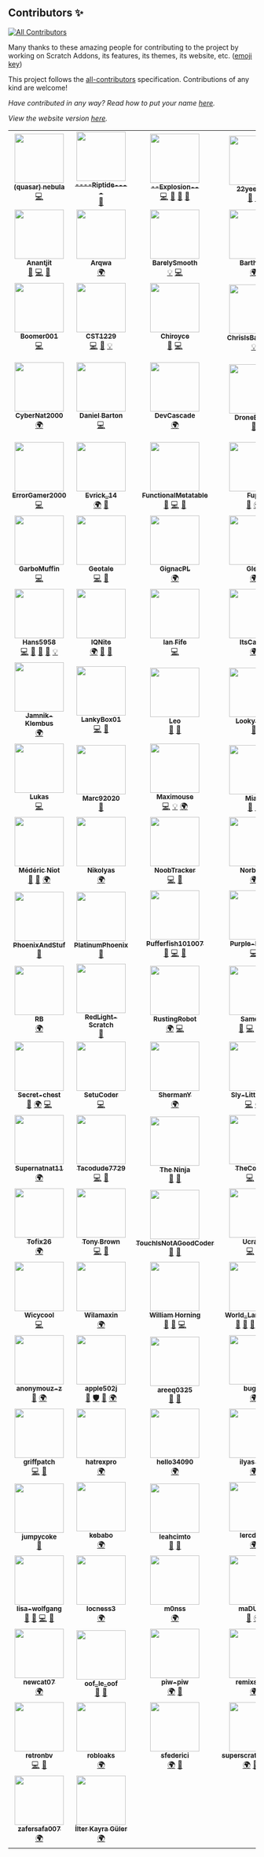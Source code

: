 ## Contributors ✨

<!-- ALL-CONTRIBUTORS-BADGE:START - Do not remove or modify this section -->
[![All Contributors](https://img.shields.io/badge/all_contributors-112-orange.svg?style=flat-square)](#contributors-)
<!-- ALL-CONTRIBUTORS-BADGE:END -->

Many thanks to these amazing people for contributing to the project by working on Scratch Addons, its features, its themes, its website, etc. ([emoji key](https://allcontributors.org/docs/en/emoji-key))

This project follows the [all-contributors](https://github.com/all-contributors/all-contributors) specification. Contributions of any kind are welcome!

_Have contributed in any way? Read how to put your name [here](https://github.com/ScratchAddons/contributors/issues/183)._

_View the website version [here](https://scratchaddons.com/contributors)._

<!-- ALL-CONTRIBUTORS-LIST:START - Do not remove or modify this section -->
<!-- prettier-ignore-start -->
<!-- markdownlint-disable -->
<table>
  <tr>
    <td align="center"><a href="https://git.ed1.club/"><img src="https://avatars3.githubusercontent.com/u/9948030?v=4?s=100" width="100px;" alt=""/><br /><sub><b>(quasar) nebula</b></sub></a><br /><a href="https://github.com/ScratchAddons/contributors/commits?author=towerofnix" title="Code">💻</a></td>
    <td align="center"><a href="https://github.com/Riptide-Scratch"><img src="https://avatars.githubusercontent.com/u/70417080?v=4?s=100" width="100px;" alt=""/><br /><sub><b>----Riptide----</b></sub></a><br /><a href="https://github.com/ScratchAddons/contributors/issues?q=author%3ARiptide-Scratch" title="Bug reports">🐛</a></td>
    <td align="center"><a href="https://github.com/Explosion-Scratch"><img src="https://avatars0.githubusercontent.com/u/61319150?v=4?s=100" width="100px;" alt=""/><br /><sub><b>--Explosion--</b></sub></a><br /><a href="https://github.com/ScratchAddons/contributors/commits?author=Explosion-Scratch" title="Code">💻</a> <a href="https://github.com/ScratchAddons/contributors/commits?author=Explosion-Scratch" title="Documentation">📖</a> <a href="#ideas-Explosion-Scratch" title="Ideas, Planning, & Feedback">🤔</a> <a href="https://github.com/ScratchAddons/contributors/issues?q=author%3AExplosion-Scratch" title="Bug reports">🐛</a></td>
    <td align="center"><a href="https://github.com/22yeetz22"><img src="https://avatars.githubusercontent.com/u/74276537?v=4?s=100" width="100px;" alt=""/><br /><sub><b>22yeetz22</b></sub></a><br /><a href="https://github.com/ScratchAddons/contributors/issues?q=author%3A22yeetz22" title="Bug reports">🐛</a> <a href="#ideas-22yeetz22" title="Ideas, Planning, & Feedback">🤔</a></td>
    <td align="center"><a href="http://ahmetlii.github.io"><img src="https://avatars3.githubusercontent.com/u/63475369?v=4?s=100" width="100px;" alt=""/><br /><sub><b>Ahmet</b></sub></a><br /><a href="#translation-ahmetlii" title="Translation">🌍</a></td>
  </tr>
  <tr>
    <td align="center"><a href="http://anantjit.whjr.site"><img src="https://avatars.githubusercontent.com/u/74092334?v=4?s=100" width="100px;" alt=""/><br /><sub><b>Anantjit</b></sub></a><br /><a href="https://github.com/ScratchAddons/contributors/issues?q=author%3AGenius398" title="Bug reports">🐛</a> <a href="https://github.com/ScratchAddons/contributors/commits?author=Genius398" title="Code">💻</a> <a href="#ideas-Genius398" title="Ideas, Planning, & Feedback">🤔</a></td>
    <td align="center"><a href="https://scratch.mit.edu/users/Arqwa/"><img src="https://avatars.githubusercontent.com/u/75946817?v=4?s=100" width="100px;" alt=""/><br /><sub><b>Arqwa</b></sub></a><br /><a href="#translation-Arqwa" title="Translation">🌍</a></td>
    <td align="center"><a href="https://github.com/BarelySmooth"><img src="https://avatars.githubusercontent.com/u/83728060?v=4?s=100" width="100px;" alt=""/><br /><sub><b>BarelySmooth</b></sub></a><br /><a href="#example-BarelySmooth" title="Examples">💡</a> <a href="https://github.com/ScratchAddons/contributors/commits?author=BarelySmooth" title="Code">💻</a></td>
    <td align="center"><a href="https://sites.google.com/view/barthdry/home"><img src="https://avatars.githubusercontent.com/u/67647112?v=4?s=100" width="100px;" alt=""/><br /><sub><b>Barthdry</b></sub></a><br /><a href="#translation-Barthdry" title="Translation">🌍</a></td>
    <td align="center"><a href="https://github.com/zenithrogue"><img src="https://avatars0.githubusercontent.com/u/11393734?v=4?s=100" width="100px;" alt=""/><br /><sub><b>Bill Shoener</b></sub></a><br /><a href="https://github.com/ScratchAddons/contributors/commits?author=ZenithRogue" title="Code">💻</a> <a href="#ideas-ZenithRogue" title="Ideas, Planning, & Feedback">🤔</a></td>
  </tr>
  <tr>
    <td align="center"><a href="https://scratch.mit.edu/users/Boomer001/"><img src="https://avatars0.githubusercontent.com/u/60622217?v=4?s=100" width="100px;" alt=""/><br /><sub><b>Boomer001</b></sub></a><br /><a href="https://github.com/ScratchAddons/contributors/commits?author=BoomerScratch" title="Code">💻</a></td>
    <td align="center"><a href="https://github.com/CST1229"><img src="https://avatars.githubusercontent.com/u/68464103?v=4?s=100" width="100px;" alt=""/><br /><sub><b>CST1229</b></sub></a><br /><a href="https://github.com/ScratchAddons/contributors/commits?author=CST1229" title="Code">💻</a> <a href="https://github.com/ScratchAddons/contributors/issues?q=author%3ACST1229" title="Bug reports">🐛</a> <a href="#example-CST1229" title="Examples">💡</a></td>
    <td align="center"><a href="https://scratch.mit.edu/users/Chiroyce"><img src="https://avatars.githubusercontent.com/u/97374054?v=4?s=100" width="100px;" alt=""/><br /><sub><b>Chiroyce</b></sub></a><br /><a href="https://github.com/ScratchAddons/contributors/commits?author=Chiroyce1" title="Documentation">📖</a> <a href="https://github.com/ScratchAddons/contributors/commits?author=Chiroyce1" title="Code">💻</a></td>
    <td align="center"><a href="https://github.com/ChrisIsBadAtFnF"><img src="https://avatars.githubusercontent.com/u/90082208?v=4?s=100" width="100px;" alt=""/><br /><sub><b>ChrisIsBadAtFnF</b></sub></a><br /><a href="#example-ChrisIsBadAtFnF" title="Examples">💡</a></td>
    <td align="center"><a href="http://kidcreatorsteam.com"><img src="https://avatars1.githubusercontent.com/u/65724251?v=4?s=100" width="100px;" alt=""/><br /><sub><b>CoolScratcher</b></sub></a><br /><a href="https://github.com/ScratchAddons/contributors/issues?q=author%3ACool-Scratcher" title="Bug reports">🐛</a> <a href="#ideas-Cool-Scratcher" title="Ideas, Planning, & Feedback">🤔</a> <a href="#video-Cool-Scratcher" title="Videos">📹</a></td>
  </tr>
  <tr>
    <td align="center"><a href="https://github.com/CyberNat2000"><img src="https://avatars.githubusercontent.com/u/77163754?v=4?s=100" width="100px;" alt=""/><br /><sub><b>CyberNat2000</b></sub></a><br /><a href="#translation-CyberNat2000" title="Translation">🌍</a></td>
    <td align="center"><a href="http://daniel4-scratch.github.io"><img src="https://avatars3.githubusercontent.com/u/65277548?v=4?s=100" width="100px;" alt=""/><br /><sub><b>Daniel Barton</b></sub></a><br /><a href="https://github.com/ScratchAddons/contributors/commits?author=Daniel4-Scratch" title="Code">💻</a></td>
    <td align="center"><a href="https://github.com/DevCascade"><img src="https://avatars.githubusercontent.com/u/80895875?v=4?s=100" width="100px;" alt=""/><br /><sub><b>DevCascade</b></sub></a><br /><a href="#translation-DevCascade" title="Translation">🌍</a></td>
    <td align="center"><a href="https://github.com/DroneBetter"><img src="https://avatars3.githubusercontent.com/u/58664547?v=4?s=100" width="100px;" alt=""/><br /><sub><b>DroneBetter</b></sub></a><br /><a href="#ideas-DroneBetter" title="Ideas, Planning, & Feedback">🤔</a></td>
    <td align="center"><a href="https://github.com/e-coders"><img src="https://avatars.githubusercontent.com/u/83082760?v=4?s=100" width="100px;" alt=""/><br /><sub><b>E - Coders (Aasheesh Agarwal)</b></sub></a><br /><a href="#ideas-e-coders" title="Ideas, Planning, & Feedback">🤔</a></td>
  </tr>
  <tr>
    <td align="center"><a href="https://github.com/ErrorGamer2000"><img src="https://avatars.githubusercontent.com/u/70162741?v=4?s=100" width="100px;" alt=""/><br /><sub><b>ErrorGamer2000</b></sub></a><br /><a href="https://github.com/ScratchAddons/contributors/commits?author=ErrorGamer2000" title="Code">💻</a></td>
    <td align="center"><a href="https://scratch.mit.edu/users/Evrick_14/"><img src="https://avatars.githubusercontent.com/u/99140357?v=4?s=100" width="100px;" alt=""/><br /><sub><b>Evrick_14</b></sub></a><br /><a href="#translation-Evrick14" title="Translation">🌍</a> <a href="#ideas-Evrick14" title="Ideas, Planning, & Feedback">🤔</a></td>
    <td align="center"><a href="https://scratch.mit.edu/users/9gr"><img src="https://avatars.githubusercontent.com/u/67440879?v=4?s=100" width="100px;" alt=""/><br /><sub><b>FunctionalMetatable</b></sub></a><br /><a href="#ideas-FunctionalMetatable" title="Ideas, Planning, & Feedback">🤔</a> <a href="https://github.com/ScratchAddons/contributors/commits?author=FunctionalMetatable" title="Code">💻</a> <a href="https://github.com/ScratchAddons/contributors/issues?q=author%3AFunctionalMetatable" title="Bug reports">🐛</a></td>
    <td align="center"><a href="http://fupicat.github.io"><img src="https://avatars.githubusercontent.com/u/36973337?v=4?s=100" width="100px;" alt=""/><br /><sub><b>Fupi</b></sub></a><br /><a href="https://github.com/ScratchAddons/contributors/issues?q=author%3AFupicat" title="Bug reports">🐛</a> <a href="#translation-Fupicat" title="Translation">🌍</a></td>
    <td align="center"><a href="https://github.com/GGORG0"><img src="https://avatars.githubusercontent.com/u/51029895?v=4?s=100" width="100px;" alt=""/><br /><sub><b>GGORG</b></sub></a><br /><a href="#translation-GGORG0" title="Translation">🌍</a></td>
  </tr>
  <tr>
    <td align="center"><a href="https://github.com/GarboMuffin"><img src="https://avatars1.githubusercontent.com/u/33787854?v=4?s=100" width="100px;" alt=""/><br /><sub><b>GarboMuffin</b></sub></a><br /><a href="https://github.com/ScratchAddons/contributors/commits?author=GarboMuffin" title="Code">💻</a></td>
    <td align="center"><a href="https://github.com/Geotale"><img src="https://avatars2.githubusercontent.com/u/72356786?v=4?s=100" width="100px;" alt=""/><br /><sub><b>Geotale</b></sub></a><br /><a href="https://github.com/ScratchAddons/contributors/commits?author=Geotale" title="Code">💻</a> <a href="#ideas-Geotale" title="Ideas, Planning, & Feedback">🤔</a></td>
    <td align="center"><a href="https://scratch.mit.edu/users/ignacyiwokarnecki"><img src="https://avatars.githubusercontent.com/u/78898180?v=4?s=100" width="100px;" alt=""/><br /><sub><b>GignacPL</b></sub></a><br /><a href="#translation-GignacKasztanski" title="Translation">🌍</a></td>
    <td align="center"><a href="https://github.com/gohoski"><img src="https://avatars3.githubusercontent.com/u/72347897?v=4?s=100" width="100px;" alt=""/><br /><sub><b>Gleb</b></sub></a><br /><a href="#translation-gohoski" title="Translation">🌍</a></td>
    <td align="center"><a href="https://github.com/GrahamSH-LLK"><img src="https://avatars0.githubusercontent.com/u/64214252?v=4?s=100" width="100px;" alt=""/><br /><sub><b>GrahamSH</b></sub></a><br /><a href="https://github.com/ScratchAddons/contributors/commits?author=GrahamSH-LLK" title="Code">💻</a> <a href="#ideas-GrahamSH-LLK" title="Ideas, Planning, & Feedback">🤔</a> <a href="https://github.com/ScratchAddons/contributors/commits?author=GrahamSH-LLK" title="Documentation">📖</a> <a href="#design-GrahamSH-LLK" title="Design">🎨</a></td>
  </tr>
  <tr>
    <td align="center"><a href="https://github.com/Hans5958"><img src="https://avatars1.githubusercontent.com/u/11584103?v=4?s=100" width="100px;" alt=""/><br /><sub><b>Hans5958</b></sub></a><br /><a href="https://github.com/ScratchAddons/contributors/commits?author=Hans5958" title="Code">💻</a> <a href="https://github.com/ScratchAddons/contributors/commits?author=Hans5958" title="Documentation">📖</a> <a href="#ideas-Hans5958" title="Ideas, Planning, & Feedback">🤔</a> <a href="#tool-Hans5958" title="Tools">🔧</a> <a href="#example-Hans5958" title="Examples">💡</a></td>
    <td align="center"><a href="https://x.ggigabyte.repl.co"><img src="https://avatars2.githubusercontent.com/u/50552317?v=4?s=100" width="100px;" alt=""/><br /><sub><b>IQNite</b></sub></a><br /><a href="#translation-iqnite" title="Translation">🌍</a> <a href="#ideas-iqnite" title="Ideas, Planning, & Feedback">🤔</a> <a href="https://github.com/ScratchAddons/contributors/issues?q=author%3Aiqnite" title="Bug reports">🐛</a></td>
    <td align="center"><a href="https://github.com/ianfife"><img src="https://avatars2.githubusercontent.com/u/50230324?v=4?s=100" width="100px;" alt=""/><br /><sub><b>Ian Fife</b></sub></a><br /><a href="https://github.com/ScratchAddons/contributors/commits?author=ianfife" title="Code">💻</a></td>
    <td align="center"><a href="https://github.com/calvinmoment"><img src="https://avatars3.githubusercontent.com/u/51460403?v=4?s=100" width="100px;" alt=""/><br /><sub><b>ItsCalvin</b></sub></a><br /><a href="#translation-calvinmoment" title="Translation">🌍</a></td>
    <td align="center"><a href="https://github.com/itta611"><img src="https://avatars.githubusercontent.com/u/86896657?v=4?s=100" width="100px;" alt=""/><br /><sub><b>Itta</b></sub></a><br /><a href="https://github.com/ScratchAddons/contributors/commits?author=itta611" title="Code">💻</a></td>
  </tr>
  <tr>
    <td align="center"><a href="https://github.com/Jamnik-Klembus"><img src="https://avatars.githubusercontent.com/u/76878372?v=4?s=100" width="100px;" alt=""/><br /><sub><b>Jamnik-Klembus</b></sub></a><br /><a href="#translation-Jamnik-Klembus" title="Translation">🌍</a></td>
    <td align="center"><a href="http://lankybox01.glitch.me"><img src="https://avatars.githubusercontent.com/u/79767244?v=4?s=100" width="100px;" alt=""/><br /><sub><b>LankyBox01</b></sub></a><br /><a href="https://github.com/ScratchAddons/contributors/commits?author=LankyBox01" title="Code">💻</a> <a href="#ideas-LankyBox01" title="Ideas, Planning, & Feedback">🤔</a></td>
    <td align="center"><a href="https://legomaniac04.github.io/"><img src="https://avatars.githubusercontent.com/u/87787046?v=4?s=100" width="100px;" alt=""/><br /><sub><b>Leo</b></sub></a><br /><a href="#ideas-LegoManiac04" title="Ideas, Planning, & Feedback">🤔</a> <a href="https://github.com/ScratchAddons/contributors/issues?q=author%3ALegoManiac04" title="Bug reports">🐛</a></td>
    <td align="center"><a href="https://scratch.mit.edu/users/SuperScratcher_1234"><img src="https://avatars.githubusercontent.com/u/60521810?v=4?s=100" width="100px;" alt=""/><br /><sub><b>Looky1173</b></sub></a><br /><a href="https://github.com/ScratchAddons/contributors/commits?author=Looky1173" title="Documentation">📖</a></td>
    <td align="center"><a href="https://github.com/lucasBent"><img src="https://avatars2.githubusercontent.com/u/49736712?v=4?s=100" width="100px;" alt=""/><br /><sub><b>Lucas Bent</b></sub></a><br /><a href="https://github.com/ScratchAddons/contributors/commits?author=lucasBent" title="Code">💻</a></td>
  </tr>
  <tr>
    <td align="center"><a href="https://holliger.me/"><img src="https://avatars0.githubusercontent.com/u/14064434?v=4?s=100" width="100px;" alt=""/><br /><sub><b>Lukas</b></sub></a><br /><a href="https://github.com/ScratchAddons/contributors/commits?author=lholliger" title="Code">💻</a></td>
    <td align="center"><a href="https://github.com/Marc92020"><img src="https://avatars2.githubusercontent.com/u/75702334?v=4?s=100" width="100px;" alt=""/><br /><sub><b>Marc92020</b></sub></a><br /><a href="https://github.com/ScratchAddons/contributors/issues?q=author%3AMarc92020" title="Bug reports">🐛</a></td>
    <td align="center"><a href="https://scratch.mit.edu/users/Maximouse"><img src="https://avatars1.githubusercontent.com/u/51849865?v=4?s=100" width="100px;" alt=""/><br /><sub><b>Maximouse</b></sub></a><br /><a href="https://github.com/ScratchAddons/contributors/commits?author=mxmou" title="Code">💻</a> <a href="#example-mxmou" title="Examples">💡</a> <a href="#translation-mxmou" title="Translation">🌍</a></td>
    <td align="center"><a href="https://scratch.mit.edu/users/totolune"><img src="https://avatars.githubusercontent.com/u/65893041?v=4?s=100" width="100px;" alt=""/><br /><sub><b>Miala</b></sub></a><br /><a href="#ideas-Miala-python" title="Ideas, Planning, & Feedback">🤔</a> <a href="https://github.com/ScratchAddons/contributors/issues?q=author%3AMiala-python" title="Bug reports">🐛</a></td>
    <td align="center"><a href="https://github.com/Minemaster552"><img src="https://avatars.githubusercontent.com/u/52428014?v=4?s=100" width="100px;" alt=""/><br /><sub><b>Minemaster552</b></sub></a><br /><a href="#translation-Minemaster552" title="Translation">🌍</a></td>
  </tr>
  <tr>
    <td align="center"><a href="https://scratch.mit.edu/users/Medericoder/"><img src="https://avatars.githubusercontent.com/u/80577386?v=4?s=100" width="100px;" alt=""/><br /><sub><b>Médéric Niot</b></sub></a><br /><a href="https://github.com/ScratchAddons/contributors/issues?q=author%3AMedericoder" title="Bug reports">🐛</a> <a href="#ideas-Medericoder" title="Ideas, Planning, & Feedback">🤔</a> <a href="#translation-Medericoder" title="Translation">🌍</a></td>
    <td align="center"><a href="https://github.com/Nik0lyaZ"><img src="https://avatars.githubusercontent.com/u/77118530?v=4?s=100" width="100px;" alt=""/><br /><sub><b>Nikolyas</b></sub></a><br /><a href="#translation-Nik0lyaZ" title="Translation">🌍</a></td>
    <td align="center"><a href="https://github.com/NoobTracker"><img src="https://avatars0.githubusercontent.com/u/63962365?v=4?s=100" width="100px;" alt=""/><br /><sub><b>NoobTracker</b></sub></a><br /><a href="https://github.com/ScratchAddons/contributors/commits?author=NoobTracker" title="Code">💻</a> <a href="#ideas-NoobTracker" title="Ideas, Planning, & Feedback">🤔</a></td>
    <td align="center"><a href="http://bestopia.pl"><img src="https://avatars.githubusercontent.com/u/89837724?v=4?s=100" width="100px;" alt=""/><br /><sub><b>Norbiros</b></sub></a><br /><a href="#translation-Norbiros" title="Translation">🌍</a></td>
    <td align="center"><a href="https://auth.onedot.cf"><img src="https://avatars0.githubusercontent.com/u/61329810?v=4?s=100" width="100px;" alt=""/><br /><sub><b>Paul Reid</b></sub></a><br /><a href="https://github.com/ScratchAddons/contributors/commits?author=RedGuy12" title="Code">💻</a> <a href="#ideas-RedGuy12" title="Ideas, Planning, & Feedback">🤔</a> <a href="https://github.com/ScratchAddons/contributors/issues?q=author%3ARedGuy12" title="Bug reports">🐛</a></td>
  </tr>
  <tr>
    <td align="center"><a href="https://github.com/PhoenixAndStuf"><img src="https://avatars3.githubusercontent.com/u/75099144?v=4?s=100" width="100px;" alt=""/><br /><sub><b>PhoenixAndStuf</b></sub></a><br /><a href="#ideas-PhoenixAndStuf" title="Ideas, Planning, & Feedback">🤔</a></td>
    <td align="center"><a href="https://github.com/PlatinumPhoenix"><img src="https://avatars3.githubusercontent.com/u/54418727?v=4?s=100" width="100px;" alt=""/><br /><sub><b>PlatinumPhoenix</b></sub></a><br /><a href="#ideas-PlatinumPhoenix" title="Ideas, Planning, & Feedback">🤔</a></td>
    <td align="center"><a href="https://github.com/pufferfish101007"><img src="https://avatars1.githubusercontent.com/u/50246616?v=4?s=100" width="100px;" alt=""/><br /><sub><b>Pufferfish101007</b></sub></a><br /><a href="#ideas-pufferfish101007" title="Ideas, Planning, & Feedback">🤔</a> <a href="https://github.com/ScratchAddons/contributors/commits?author=pufferfish101007" title="Code">💻</a> <a href="https://github.com/ScratchAddons/contributors/issues?q=author%3Apufferfish101007" title="Bug reports">🐛</a></td>
    <td align="center"><a href="https://github.com/Purple-Hacker"><img src="https://avatars2.githubusercontent.com/u/63299718?v=4?s=100" width="100px;" alt=""/><br /><sub><b>Purple-Hacker</b></sub></a><br /><a href="https://github.com/ScratchAddons/contributors/commits?author=Purple-Hacker" title="Code">💻</a></td>
    <td align="center"><a href="https://scratch.mit.edu/users/qucchia/"><img src="https://avatars3.githubusercontent.com/u/45072410?v=4?s=100" width="100px;" alt=""/><br /><sub><b>Qucchia</b></sub></a><br /><a href="https://github.com/ScratchAddons/contributors/commits?author=qucchia" title="Code">💻</a></td>
  </tr>
  <tr>
    <td align="center"><a href="https://github.com/Rendangbike"><img src="https://avatars.githubusercontent.com/u/76770572?v=4?s=100" width="100px;" alt=""/><br /><sub><b>RB</b></sub></a><br /><a href="#translation-Rendangbike" title="Translation">🌍</a></td>
    <td align="center"><a href="https://github.com/RedLight-Scratch"><img src="https://avatars0.githubusercontent.com/u/76401850?v=4?s=100" width="100px;" alt=""/><br /><sub><b>RedLight-Scratch</b></sub></a><br /><a href="https://github.com/ScratchAddons/contributors/issues?q=author%3ARedLight-Scratch" title="Bug reports">🐛</a></td>
    <td align="center"><a href="https://github.com/RustingRobot"><img src="https://avatars3.githubusercontent.com/u/50629201?v=4?s=100" width="100px;" alt=""/><br /><sub><b>RustingRobot</b></sub></a><br /><a href="#translation-RustingRobot" title="Translation">🌍</a> <a href="https://github.com/ScratchAddons/contributors/commits?author=RustingRobot" title="Code">💻</a></td>
    <td align="center"><a href="http://samq64.github.io"><img src="https://avatars.githubusercontent.com/u/81489795?v=4?s=100" width="100px;" alt=""/><br /><sub><b>Samq64</b></sub></a><br /><a href="https://github.com/ScratchAddons/contributors/issues?q=author%3ASamq64" title="Bug reports">🐛</a> <a href="https://github.com/ScratchAddons/contributors/commits?author=Samq64" title="Code">💻</a> <a href="#ideas-Samq64" title="Ideas, Planning, & Feedback">🤔</a> <a href="#example-Samq64" title="Examples">💡</a></td>
    <td align="center"><a href="https://sheeptester.github.io/"><img src="https://avatars.githubusercontent.com/u/22133785?v=4?s=100" width="100px;" alt=""/><br /><sub><b>Sean</b></sub></a><br /><a href="https://github.com/ScratchAddons/contributors/commits?author=SheepTester" title="Code">💻</a></td>
  </tr>
  <tr>
    <td align="center"><a href="http://www.gugalcrom.net"><img src="https://avatars1.githubusercontent.com/u/74449186?v=4?s=100" width="100px;" alt=""/><br /><sub><b>Secret-chest</b></sub></a><br /><a href="#ideas-Secret-chest" title="Ideas, Planning, & Feedback">🤔</a> <a href="#translation-Secret-chest" title="Translation">🌍</a> <a href="https://github.com/ScratchAddons/contributors/commits?author=Secret-chest" title="Code">💻</a></td>
    <td align="center"><a href="http://setusree.carrd.co"><img src="https://avatars.githubusercontent.com/u/58362876?v=4?s=100" width="100px;" alt=""/><br /><sub><b>SetuCoder</b></sub></a><br /><a href="https://github.com/ScratchAddons/contributors/commits?author=SetuCoder" title="Code">💻</a></td>
    <td align="center"><a href="https://github.com/ShermanYeung"><img src="https://avatars.githubusercontent.com/u/69072386?v=4?s=100" width="100px;" alt=""/><br /><sub><b>ShermanY</b></sub></a><br /><a href="#translation-ShermanYeung" title="Translation">🌍</a></td>
    <td align="center"><a href="https://server-backuper.cloud"><img src="https://avatars.githubusercontent.com/u/69681150?v=4?s=100" width="100px;" alt=""/><br /><sub><b>Sly-Little-Fox</b></sub></a><br /><a href="https://github.com/ScratchAddons/contributors/commits?author=Sly-Little-Fox" title="Code">💻</a> <a href="#translation-Sly-Little-Fox" title="Translation">🌍</a></td>
    <td align="center"><a href="https://scratch.mit.edu/users/SparkScratch_P/"><img src="https://avatars2.githubusercontent.com/u/73777108?v=4?s=100" width="100px;" alt=""/><br /><sub><b>SparkScratch_P</b></sub></a><br /><a href="#ideas-SparkScratch-P" title="Ideas, Planning, & Feedback">🤔</a> <a href="https://github.com/ScratchAddons/contributors/issues?q=author%3ASparkScratch-P" title="Bug reports">🐛</a></td>
  </tr>
  <tr>
    <td align="center"><a href="https://github.com/Supernatnat11"><img src="https://avatars.githubusercontent.com/u/80457483?v=4?s=100" width="100px;" alt=""/><br /><sub><b>Supernatnat11</b></sub></a><br /><a href="#translation-Supernatnat11" title="Translation">🌍</a></td>
    <td align="center"><a href="https://github.com/Tacodude7729"><img src="https://avatars.githubusercontent.com/u/27910867?v=4?s=100" width="100px;" alt=""/><br /><sub><b>Tacodude7729</b></sub></a><br /><a href="https://github.com/ScratchAddons/contributors/commits?author=Tacodude7729" title="Code">💻</a> <a href="#ideas-Tacodude7729" title="Ideas, Planning, & Feedback">🤔</a></td>
    <td align="center"><a href="http://thebugsquash.wixsite.com/samuraininja"><img src="https://avatars0.githubusercontent.com/u/69609060?v=4?s=100" width="100px;" alt=""/><br /><sub><b>The Ninja</b></sub></a><br /><a href="#ideas-samuraininja360" title="Ideas, Planning, & Feedback">🤔</a> <a href="https://github.com/ScratchAddons/contributors/issues?q=author%3Asamuraininja360" title="Bug reports">🐛</a></td>
    <td align="center"><a href="https://github.com/TheColaber"><img src="https://avatars3.githubusercontent.com/u/72760579?v=4?s=100" width="100px;" alt=""/><br /><sub><b>TheColaber</b></sub></a><br /><a href="https://github.com/ScratchAddons/contributors/commits?author=TheColaber" title="Code">💻</a> <a href="#example-TheColaber" title="Examples">💡</a></td>
    <td align="center"><a href="https://scratch.mit.edu/users/Thomas282/"><img src="https://avatars2.githubusercontent.com/u/75969759?v=4?s=100" width="100px;" alt=""/><br /><sub><b>Thomas282</b></sub></a><br /><a href="#translation-Thomas282-coder" title="Translation">🌍</a></td>
  </tr>
  <tr>
    <td align="center"><a href="https://github.com/Tofix26"><img src="https://avatars.githubusercontent.com/u/73693639?v=4?s=100" width="100px;" alt=""/><br /><sub><b>Tofix26</b></sub></a><br /><a href="#translation-Tofix26" title="Translation">🌍</a></td>
    <td align="center"><a href="https://scratch.mit.edu/users/TonyBrown148/"><img src="https://avatars1.githubusercontent.com/u/28220642?v=4?s=100" width="100px;" alt=""/><br /><sub><b>Tony Brown</b></sub></a><br /><a href="https://github.com/ScratchAddons/contributors/commits?author=tb148" title="Code">💻</a> <a href="#tool-tb148" title="Tools">🔧</a></td>
    <td align="center"><a href="https://github.com/Touchcreator"><img src="https://avatars2.githubusercontent.com/u/64277067?v=4?s=100" width="100px;" alt=""/><br /><sub><b>TouchIsNotAGoodCoder</b></sub></a><br /><a href="https://github.com/ScratchAddons/contributors/issues?q=author%3ATouchcreator" title="Bug reports">🐛</a> <a href="#ideas-Touchcreator" title="Ideas, Planning, & Feedback">🤔</a></td>
    <td align="center"><a href="https://github.com/GDUcrash"><img src="https://avatars2.githubusercontent.com/u/35695734?v=4?s=100" width="100px;" alt=""/><br /><sub><b>Ucrash</b></sub></a><br /><a href="https://github.com/ScratchAddons/contributors/commits?author=GDUcrash" title="Code">💻</a> <a href="#design-GDUcrash" title="Design">🎨</a></td>
    <td align="center"><a href="https://github.com/VFDan"><img src="https://avatars.githubusercontent.com/u/44413950?v=4?s=100" width="100px;" alt=""/><br /><sub><b>VFDan</b></sub></a><br /><a href="#translation-VFDan" title="Translation">🌍</a> <a href="#ideas-VFDan" title="Ideas, Planning, & Feedback">🤔</a></td>
  </tr>
  <tr>
    <td align="center"><a href="https://wicy.cool"><img src="https://avatars.githubusercontent.com/u/38388911?v=4?s=100" width="100px;" alt=""/><br /><sub><b>Wicycool</b></sub></a><br /><a href="https://github.com/ScratchAddons/contributors/commits?author=Wicycool" title="Code">💻</a></td>
    <td align="center"><a href="https://github.com/Wilamaxin"><img src="https://avatars2.githubusercontent.com/u/63302372?v=4?s=100" width="100px;" alt=""/><br /><sub><b>Wilamaxin</b></sub></a><br /><a href="#translation-Wilamaxin" title="Translation">🌍</a></td>
    <td align="center"><a href="https://wgyt.tk"><img src="https://avatars3.githubusercontent.com/u/68466727?v=4?s=100" width="100px;" alt=""/><br /><sub><b>William Horning</b></sub></a><br /><a href="https://github.com/ScratchAddons/contributors/commits?author=wgyt" title="Documentation">📖</a> <a href="https://github.com/ScratchAddons/contributors/issues?q=author%3Awgyt" title="Bug reports">🐛</a> <a href="https://github.com/ScratchAddons/contributors/commits?author=wgyt" title="Code">💻</a></td>
    <td align="center"><a href="https://github.com/WorldLanguages"><img src="https://avatars1.githubusercontent.com/u/17484114?v=4?s=100" width="100px;" alt=""/><br /><sub><b>World_Languages</b></sub></a><br /><a href="#projectManagement-WorldLanguages" title="Project Management">📆</a> <a href="#maintenance-WorldLanguages" title="Maintenance">🚧</a> <a href="#ideas-WorldLanguages" title="Ideas, Planning, & Feedback">🤔</a> <a href="#business-WorldLanguages" title="Business development">💼</a> <a href="#translation-WorldLanguages" title="Translation">🌍</a></td>
    <td align="center"><a href="https://github.com/devxan"><img src="https://avatars1.githubusercontent.com/u/57809064?v=4?s=100" width="100px;" alt=""/><br /><sub><b>Xan</b></sub></a><br /><a href="https://github.com/ScratchAddons/contributors/issues?q=author%3Adevxan" title="Bug reports">🐛</a> <a href="#ideas-devxan" title="Ideas, Planning, & Feedback">🤔</a> <a href="https://github.com/ScratchAddons/contributors/commits?author=devxan" title="Documentation">📖</a></td>
  </tr>
  <tr>
    <td align="center"><a href="https://github.com/anonymouz-z"><img src="https://avatars2.githubusercontent.com/u/71985679?v=4?s=100" width="100px;" alt=""/><br /><sub><b>anonymouz-z</b></sub></a><br /><a href="https://github.com/ScratchAddons/contributors/issues?q=author%3Az-anonymouz" title="Bug reports">🐛</a> <a href="#translation-z-anonymouz" title="Translation">🌍</a></td>
    <td align="center"><a href="https://github.com/apple502j"><img src="https://avatars1.githubusercontent.com/u/33279053?v=4?s=100" width="100px;" alt=""/><br /><sub><b>apple502j</b></sub></a><br /><a href="#maintenance-apple502j" title="Maintenance">🚧</a> <a href="#security-apple502j" title="Security">🛡️</a> <a href="https://github.com/ScratchAddons/contributors/issues?q=author%3Aapple502j" title="Bug reports">🐛</a> <a href="#translation-apple502j" title="Translation">🌍</a></td>
    <td align="center"><a href="https://github.com/areeq0325"><img src="https://avatars0.githubusercontent.com/u/69761212?v=4?s=100" width="100px;" alt=""/><br /><sub><b>areeq0325</b></sub></a><br /><a href="https://github.com/ScratchAddons/contributors/issues?q=author%3Aareeq0325" title="Bug reports">🐛</a> <a href="#ideas-areeq0325" title="Ideas, Planning, & Feedback">🤔</a></td>
    <td align="center"><a href="https://github.com/TheBugCoder"><img src="https://avatars.githubusercontent.com/u/67200019?v=4?s=100" width="100px;" alt=""/><br /><sub><b>buggy</b></sub></a><br /><a href="#translation-TheBugCoder" title="Translation">🌍</a></td>
    <td align="center"><a href="https://easrng-blag.glitch.me/"><img src="https://avatars0.githubusercontent.com/u/23086727?v=4?s=100" width="100px;" alt=""/><br /><sub><b>easrng</b></sub></a><br /><a href="https://github.com/ScratchAddons/contributors/commits?author=easrng" title="Code">💻</a></td>
  </tr>
  <tr>
    <td align="center"><a href="https://github.com/griffpatch"><img src="https://avatars2.githubusercontent.com/u/6737342?v=4?s=100" width="100px;" alt=""/><br /><sub><b>griffpatch</b></sub></a><br /><a href="https://github.com/ScratchAddons/contributors/commits?author=griffpatch" title="Code">💻</a> <a href="#business-griffpatch" title="Business development">💼</a></td>
    <td align="center"><a href="https://github.com/hatrexpro"><img src="https://avatars.githubusercontent.com/u/79562332?v=4?s=100" width="100px;" alt=""/><br /><sub><b>hatrexpro</b></sub></a><br /><a href="#translation-hatrexpro" title="Translation">🌍</a></td>
    <td align="center"><a href="https://github.com/hello34090"><img src="https://avatars.githubusercontent.com/u/83602831?v=4?s=100" width="100px;" alt=""/><br /><sub><b>hello34090</b></sub></a><br /><a href="#translation-hello34090" title="Translation">🌍</a></td>
    <td align="center"><a href="https://github.com/ilbailba"><img src="https://avatars.githubusercontent.com/u/71350431?v=4?s=100" width="100px;" alt=""/><br /><sub><b>ilyas zan</b></sub></a><br /><a href="#translation-ilbailba" title="Translation">🌍</a></td>
    <td align="center"><a href="https://github.com/jeffalo"><img src="https://avatars0.githubusercontent.com/u/40470736?v=4?s=100" width="100px;" alt=""/><br /><sub><b>jeffalo</b></sub></a><br /><a href="https://github.com/ScratchAddons/contributors/commits?author=jeffalo" title="Code">💻</a> <a href="#ideas-jeffalo" title="Ideas, Planning, & Feedback">🤔</a> <a href="#video-jeffalo" title="Videos">📹</a></td>
  </tr>
  <tr>
    <td align="center"><a href="https://github.com/jumpycoke"><img src="https://avatars.githubusercontent.com/u/97655997?v=4?s=100" width="100px;" alt=""/><br /><sub><b>jumpycoke</b></sub></a><br /><a href="#ideas-jumpycoke" title="Ideas, Planning, & Feedback">🤔</a></td>
    <td align="center"><a href="https://github.com/kebabo13"><img src="https://avatars.githubusercontent.com/u/96626459?v=4?s=100" width="100px;" alt=""/><br /><sub><b>kebabo</b></sub></a><br /><a href="#translation-kebabo13" title="Translation">🌍</a></td>
    <td align="center"><a href="https://leahcimto.github.io"><img src="https://avatars0.githubusercontent.com/u/68165163?v=4?s=100" width="100px;" alt=""/><br /><sub><b>leahcimto</b></sub></a><br /><a href="https://github.com/ScratchAddons/contributors/issues?q=author%3Aleahcimto" title="Bug reports">🐛</a> <a href="#ideas-leahcimto" title="Ideas, Planning, & Feedback">🤔</a></td>
    <td align="center"><a href="https://github.com/LercDsgn"><img src="https://avatars.githubusercontent.com/u/75680333?v=4?s=100" width="100px;" alt=""/><br /><sub><b>lercdsgn</b></sub></a><br /><a href="#translation-lercdsgn" title="Translation">🌍</a></td>
    <td align="center"><a href="https://github.com/lightningmc09"><img src="https://avatars.githubusercontent.com/u/81425039?v=4?s=100" width="100px;" alt=""/><br /><sub><b>lightningmc09</b></sub></a><br /><a href="https://github.com/ScratchAddons/contributors/issues?q=author%3Alightningmc09" title="Bug reports">🐛</a> <a href="#ideas-lightningmc09" title="Ideas, Planning, & Feedback">🤔</a></td>
  </tr>
  <tr>
    <td align="center"><a href="http://scratch.mit.edu/users/lisa_wolfgang"><img src="https://avatars2.githubusercontent.com/u/43426138?v=4?s=100" width="100px;" alt=""/><br /><sub><b>lisa-wolfgang</b></sub></a><br /><a href="#ideas-lisa-wolfgang" title="Ideas, Planning, & Feedback">🤔</a> <a href="https://github.com/ScratchAddons/contributors/issues?q=author%3Alisa-wolfgang" title="Bug reports">🐛</a> <a href="https://github.com/ScratchAddons/contributors/commits?author=lisa-wolfgang" title="Code">💻</a> <a href="https://github.com/ScratchAddons/contributors/commits?author=lisa-wolfgang" title="Documentation">📖</a></td>
    <td align="center"><a href="https://locness.duckdns.org"><img src="https://avatars1.githubusercontent.com/u/37651007?v=4?s=100" width="100px;" alt=""/><br /><sub><b>locness3</b></sub></a><br /><a href="#translation-locness3" title="Translation">🌍</a></td>
    <td align="center"><a href="https://github.com/m0nss"><img src="https://avatars.githubusercontent.com/u/63720689?v=4?s=100" width="100px;" alt=""/><br /><sub><b>m0nss</b></sub></a><br /><a href="#translation-m0nss" title="Translation">🌍</a></td>
    <td align="center"><a href="https://scratch.mit.edu/users/maDU59_/"><img src="https://avatars0.githubusercontent.com/u/76407125?v=4?s=100" width="100px;" alt=""/><br /><sub><b>maDU59_</b></sub></a><br /><a href="#ideas-maDU59" title="Ideas, Planning, & Feedback">🤔</a> <a href="#translation-maDU59" title="Translation">🌍</a></td>
    <td align="center"><a href="https://scratch.mit.edu/users/mrtbts/"><img src="https://avatars0.githubusercontent.com/u/66320961?v=4?s=100" width="100px;" alt=""/><br /><sub><b>meepooh</b></sub></a><br /><a href="#ideas-scratchusernamemrtbts" title="Ideas, Planning, & Feedback">🤔</a> <a href="https://github.com/ScratchAddons/contributors/issues?q=author%3Ascratchusernamemrtbts" title="Bug reports">🐛</a> <a href="#translation-scratchusernamemrtbts" title="Translation">🌍</a> <a href="https://github.com/ScratchAddons/contributors/commits?author=scratchusernamemrtbts" title="Code">💻</a></td>
  </tr>
  <tr>
    <td align="center"><a href="https://github.com/newcat07"><img src="https://avatars.githubusercontent.com/u/97903646?v=4?s=100" width="100px;" alt=""/><br /><sub><b>newcat07</b></sub></a><br /><a href="#translation-newcat07" title="Translation">🌍</a></td>
    <td align="center"><a href="https://github.com/oof-le-oof"><img src="https://avatars2.githubusercontent.com/u/74682558?v=4?s=100" width="100px;" alt=""/><br /><sub><b>oof_le_oof</b></sub></a><br /><a href="https://github.com/ScratchAddons/contributors/issues?q=author%3Aoof-le-oof" title="Bug reports">🐛</a> <a href="#ideas-oof-le-oof" title="Ideas, Planning, & Feedback">🤔</a></td>
    <td align="center"><a href="https://github.com/piw-piw"><img src="https://avatars.githubusercontent.com/u/76477070?v=4?s=100" width="100px;" alt=""/><br /><sub><b>piw-piw</b></sub></a><br /><a href="#translation-piw-piw" title="Translation">🌍</a> <a href="#ideas-piw-piw" title="Ideas, Planning, & Feedback">🤔</a></td>
    <td align="center"><a href="https://github.com/remixsuper"><img src="https://avatars.githubusercontent.com/u/74250922?v=4?s=100" width="100px;" alt=""/><br /><sub><b>remixsuper</b></sub></a><br /><a href="#translation-remixsuper" title="Translation">🌍</a></td>
    <td align="center"><a href="https://github.com/rens2"><img src="https://avatars.githubusercontent.com/u/67419424?v=4?s=100" width="100px;" alt=""/><br /><sub><b>rens2</b></sub></a><br /><a href="#translation-rens2" title="Translation">🌍</a></td>
  </tr>
  <tr>
    <td align="center"><a href="https://retronbv.github.io/"><img src="https://avatars.githubusercontent.com/u/49005044?v=4?s=100" width="100px;" alt=""/><br /><sub><b>retronbv</b></sub></a><br /><a href="https://github.com/ScratchAddons/contributors/commits?author=retronbv" title="Code">💻</a> <a href="#ideas-retronbv" title="Ideas, Planning, & Feedback">🤔</a></td>
    <td align="center"><a href="https://github.com/robloaks"><img src="https://avatars2.githubusercontent.com/u/61124367?v=4?s=100" width="100px;" alt=""/><br /><sub><b>robloaks</b></sub></a><br /><a href="#translation-robloaks" title="Translation">🌍</a></td>
    <td align="center"><a href="https://github.com/sfederici"><img src="https://avatars.githubusercontent.com/u/2651868?v=4?s=100" width="100px;" alt=""/><br /><sub><b>sfederici</b></sub></a><br /><a href="#translation-sfederici" title="Translation">🌍</a> <a href="#ideas-sfederici" title="Ideas, Planning, & Feedback">🤔</a></td>
    <td align="center"><a href="https://github.com/superscratch444tre"><img src="https://avatars1.githubusercontent.com/u/69812464?v=4?s=100" width="100px;" alt=""/><br /><sub><b>superscratch444tre</b></sub></a><br /><a href="#translation-superscratch444tre" title="Translation">🌍</a> <a href="https://github.com/ScratchAddons/contributors/issues?q=author%3Asuperscratch444tre" title="Bug reports">🐛</a> <a href="#ideas-superscratch444tre" title="Ideas, Planning, & Feedback">🤔</a></td>
    <td align="center"><a href="https://github.com/thegAmechanger80"><img src="https://avatars.githubusercontent.com/u/75179701?v=4?s=100" width="100px;" alt=""/><br /><sub><b>thegAmechanger80</b></sub></a><br /><a href="#translation-thegAmechanger80" title="Translation">🌍</a></td>
  </tr>
  <tr>
    <td align="center"><a href="https://github.com/zafersafa007"><img src="https://avatars.githubusercontent.com/u/71785037?v=4?s=100" width="100px;" alt=""/><br /><sub><b>zafersafa007</b></sub></a><br /><a href="#translation-zafersafa007" title="Translation">🌍</a></td>
    <td align="center"><a href="https://github.com/iltersinavv"><img src="https://avatars.githubusercontent.com/u/80217178?v=4?s=100" width="100px;" alt=""/><br /><sub><b>İlter Kayra Güler</b></sub></a><br /><a href="#translation-iltersinavv" title="Translation">🌍</a></td>
  </tr>
</table>

<!-- markdownlint-restore -->
<!-- prettier-ignore-end -->

<!-- ALL-CONTRIBUTORS-LIST:END -->
